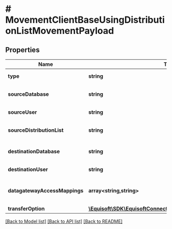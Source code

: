 # # MovementClientBaseUsingDistributionListMovementPayload

## Properties

Name | Type | Description | Notes
------------ | ------------- | ------------- | -------------
**type** | **string** |  | [default to 'CLIENTBASE_USING_DISTLIST']
**sourceDatabase** | **string** | Source database full name. |
**sourceUser** | **string** | Source user id. |
**sourceDistributionList** | **string** | Source distribution list. | [optional]
**destinationDatabase** | **string** | Destination database full name. |
**destinationUser** | **string** | Destination user id. |
**datagatewayAccessMappings** | **array<string,string>** | Data gateway access mapping. | [optional]
**transferOption** | [**\Equisoft\SDK\EquisoftConnect\Model\MovementTransferOption**](MovementTransferOption.md) |  |

[[Back to Model list]](../../README.md#models) [[Back to API list]](../../README.md#endpoints) [[Back to README]](../../README.md)
